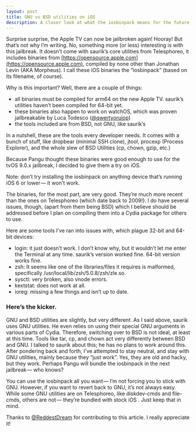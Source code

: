```yaml
---
layout: post
title: GNU vs BSD utilities on iOS
description: A closer look at what the iosbinpack means for the future of jailbreaking.
---
```


Surprise surprise, the Apple TV can now be jailbroken again! Hooray! But that’s not why I’m writing. No, something more (or less) interesting is with this jailbreak. It doesn’t come with saurik’s core utilities from Telesphoreo, it includes binaries from [https://opensource.apple.com](https://opensource.apple.com), compiled by none other than Jonathan Levin (AKA Morpheus). I call these iOS binaries the “iosbinpack” (based on its filename, of course).

Why is this important? Well, there are a couple of things:

- all binaries must be compiled for arm64 on the new Apple TV. saurik’s utilities haven’t been compiled for 64-bit yet.
- these binaries also happen to work on watchOS, which was proven jailbreakable by Luca Todesco ([@qwertyoruiop](https://twitter.com/qwertyoruiop))
- the tools included are from BSD, not GNU, like saurik’s

In a nutshell, these are the tools every developer needs. It comes with a bunch of stuff, like dropbear (minimal SSH clone), jtool, procexp (Process Explorer), and the whole slew of BSD Utilities (cp, chown, gzip, etc.)

Because Pangu thought these binaries were good enough to use for the tvOS 9.0.x jailbreak, I decided to give them a try on iOS.

Note: don’t try installing the iosbinpack on anything device that’s running iOS 6 or lower — it won’t work.

The binaries, for the most part, are very good. They’re much more recent than the ones on Telesphoreo (which date back to 2009!). I do have several issues, though, (apart from them being BSD) which I believe should be addressed before I plan on compiling them into a Cydia package for others to use.

Here are some tools I’ve ran into issues with, which plague 32-bit and 64-bit devices:

- login: it just doesn’t work. I don’t know why, but it wouldn’t let me enter the Terminal at any time. saurik’s version worked fine. 64-bit version works fine.
- zsh: It seems like one of the libraries/files it requires is malformed, specifically /usr/local/lib/zsh/5.0.8/zsh/zle.so.
- sysctl: very broken, also vnode errors.
- kextstat: does not work at all.
- ioreg: missing a few things and isn’t up to date.

### Here’s the kicker.

GNU and BSD utilities are slightly, but very different. As I said above, saurik uses GNU utilities. He even relies on using their special GNU arguments in various parts of Cydia. Therefore, switching over to BSD is not ideal, at least at this time. Tools like tar, cp, and chown act very differently between BSD and GNU. I talked to saurik about this; he has no plans to work around this. After pondering back and forth, I’ve attempted to stay neutral, and stay with GNU utilities, mainly because they “just work”. Yes, they are old and hacky, but they work. Perhaps Pangu will bundle the iosbinpack in the next jailbreak — who knows?

You can use the iosbinpack all you want — I’m not forcing you to stick with GNU. However, if you want to revert back to GNU, it’s not always easy. While some GNU utilities are on Telesphoreo, like diskdev-cmds and file-cmds, others are not — they’re bundled with stock iOS . Just keep that in mind.

Thanks to [@ReddestDream](https://twitter.com/ReddestDream) for contributing to this article. I really appreciate it!